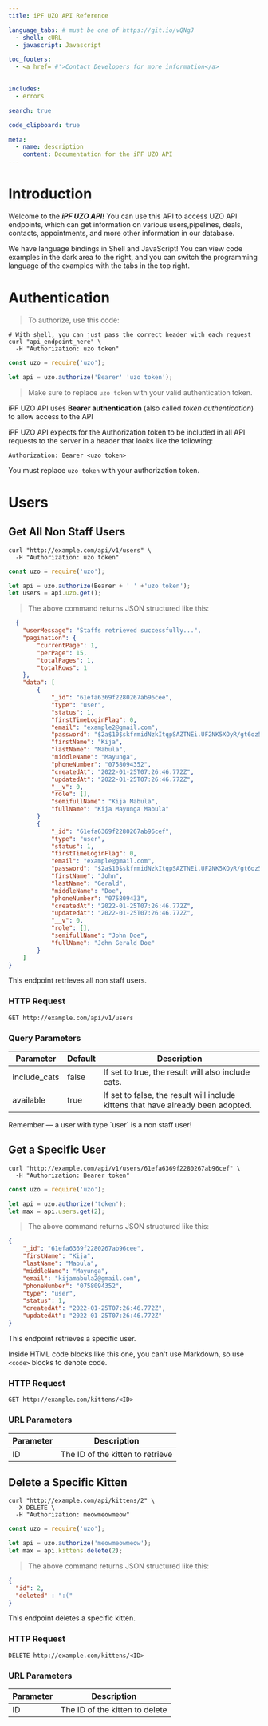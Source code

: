 ```yaml
---
title: iPF UZO API Reference

language_tabs: # must be one of https://git.io/vQNgJ
  - shell: cURL
  - javascript: Javascript

toc_footers:
  - <a href='#'>Contact Developers for more information</a>
  

includes:
  - errors

search: true

code_clipboard: true

meta:
  - name: description
    content: Documentation for the iPF UZO API
---
```


# Introduction

Welcome to the ***iPF UZO API!*** You can use this API to access UZO API endpoints, which can get information on various users,pipelines, deals, contacts, appointments, and more other information in our database.

We have language bindings in Shell and JavaScript! You can view code examples in the dark area to the right, and you can switch the programming language of the examples with the tabs in the top right.

# Authentication

> To authorize, use this code:

```shell
# With shell, you can just pass the correct header with each request
curl "api_endpoint_here" \
  -H "Authorization: uzo token"
```

```javascript
const uzo = require('uzo');

let api = uzo.authorize('Bearer' 'uzo token');
```

> Make sure to replace `uzo token` with your valid authentication token.

iPF UZO API uses **Bearer authentication** (also called *token authentication*) to allow access to the API

iPF UZO API expects for the Authorization token to be included in all API requests to the server in a header that looks like the following:

`Authorization: Bearer <uzo token>`

<aside class="notice">
You must replace <code>uzo token</code> with your authorization token.
</aside>

# Users

## Get All Non Staff Users

```shell
curl "http://example.com/api/v1/users" \
  -H "Authorization: uzo token"
```

```javascript
const uzo = require('uzo');

let api = uzo.authorize(Bearer + ' ' +'uzo token');
let users = api.uzo.get();
```

> The above command returns JSON structured like this:

```json
  {
    "userMessage": "Staffs retrieved successfully...",
    "pagination": {
        "currentPage": 1,
        "perPage": 15,
        "totalPages": 1,
        "totalRows": 1
    },
    "data": [
        {
            "_id": "61efa6369f2280267ab96cee",
            "type": "user",
            "status": 1,
            "firstTimeLoginFlag": 0,
            "email": "example2@gmail.com",
            "password": "$2a$10$skfrmidNzkItqpSAZTNEi.UF2NK5XOyR/gt6oz5w4o/OQNudFJkHy",
            "firstName": "Kija",
            "lastName": "Mabula",
            "middleName": "Mayunga",
            "phoneNumber": "0758094352",
            "createdAt": "2022-01-25T07:26:46.772Z",
            "updatedAt": "2022-01-25T07:26:46.772Z",
            "__v": 0,
            "role": [],
            "semifullName": "Kija Mabula",
            "fullName": "Kija Mayunga Mabula"
        }
        {
            "_id": "61efa6369f2280267ab96cef",
            "type": "user",
            "status": 1,
            "firstTimeLoginFlag": 0,
            "email": "example@gmail.com",
            "password": "$2a$10$skfrmidNzkItqpSAZTNEi.UF2NK5XOyR/gt6oz5w4o/OQNudFJkHy",
            "firstName": "John",
            "lastName": "Gerald",
            "middleName": "Doe",
            "phoneNumber": "075809433",
            "createdAt": "2022-01-25T07:26:46.772Z",
            "updatedAt": "2022-01-25T07:26:46.772Z",
            "__v": 0,
            "role": [],
            "semifullName": "John Doe",
            "fullName": "John Gerald Doe"
        }
    ]
}
```

This endpoint retrieves all non staff users.

### HTTP Request

`GET http://example.com/api/v1/users`

### Query Parameters

Parameter | Default | Description
--------- | ------- | -----------
include_cats | false | If set to true, the result will also include cats.
available | true | If set to false, the result will include kittens that have already been adopted.

<aside class="success">
Remember — a user with type `user` is a non staff user!
</aside>

## Get a Specific User

```shell
curl "http://example.com/api/v1/users/61efa6369f2280267ab96cef" \
  -H "Authorization: Bearer token"
```

```javascript
const uzo = require('uzo');

let api = uzo.authorize('token');
let max = api.users.get(2);
```

> The above command returns JSON structured like this:

```json
{
    "_id": "61efa6369f2280267ab96cee",
    "firstName": "Kija",
    "lastName": "Mabula",
    "middleName": "Mayunga",
    "email": "kijamabula2@gmail.com",
    "phoneNumber": "0758094352",
    "type": "user",
    "status": 1,
    "createdAt": "2022-01-25T07:26:46.772Z",
    "updatedAt": "2022-01-25T07:26:46.772Z"
}
```

This endpoint retrieves a specific user.

<aside class="warning">Inside HTML code blocks like this one, you can't use Markdown, so use <code>&lt;code&gt;</code> blocks to denote code.</aside>

### HTTP Request

`GET http://example.com/kittens/<ID>`

### URL Parameters

Parameter | Description
--------- | -----------
ID | The ID of the kitten to retrieve

## Delete a Specific Kitten

```shell
curl "http://example.com/api/kittens/2" \
  -X DELETE \
  -H "Authorization: meowmeowmeow"
```

```javascript
const uzo = require('uzo');

let api = uzo.authorize('meowmeowmeow');
let max = api.kittens.delete(2);
```

> The above command returns JSON structured like this:

```json
{
  "id": 2,
  "deleted" : ":("
}
```

This endpoint deletes a specific kitten.

### HTTP Request

`DELETE http://example.com/kittens/<ID>`

### URL Parameters

Parameter | Description
--------- | -----------
ID | The ID of the kitten to delete

